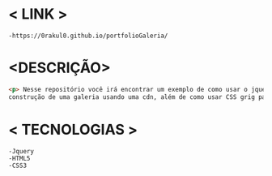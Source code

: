 # < LINK > 
    -https://0rakul0.github.io/portfolioGaleria/

# <DESCRIÇÃO>
   ```html
   <p> Nesse repositório você irá encontrar um exemplo de como usar o jquery para 
   construção de uma galeria usando uma cdn, além de como usar CSS grig para construção de um layout fluido.</p>

   ``` 
# < TECNOLOGIAS >
    -Jquery
    -HTML5
    -CSS3